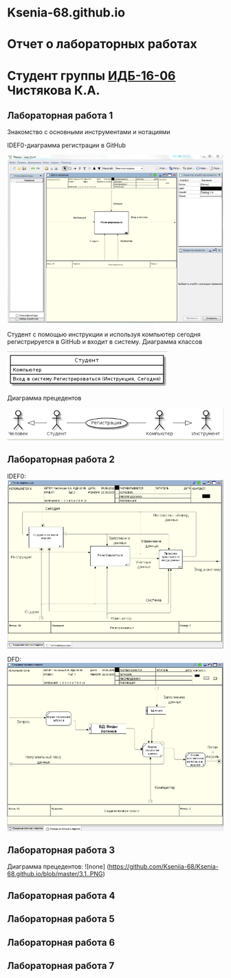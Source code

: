 # Ksenia-68.github.io
# Отчет о лабораторных работах 
# Студент группы [ИДБ-16-06](https://github.com/stankin/design-1/wiki/list-idb-16-06) Чистякова К.А.
## Лабораторная работа 1
Знакомство с основными инструментами и нотациями

IDEF0-диаграмма регистрации в GitHub

![none](https://github.com/Kseniia-68/Ksenia-68.github.io/blob/master/1.png)

Студент с помощью инструкции и используя компьютер сегодня регистрируется в GitHub и входит в систему.
Диаграмма классов

![none](https://github.com/Kseniia-68/Ksenia-68.github.io/blob/master/2.png)

Диаграмма прецедентов

![none](https://github.com/Kseniia-68/Ksenia-68.github.io/blob/master/3.png)

## Лабораторная работа 2

IDEF0: ![none](https://github.com/Kseniia-68/Ksenia-68.github.io/blob/master/2.1.PNG)

DFD: ![none](https://github.com/Kseniia-68/Ksenia-68.github.io/blob/master/22.PNG)

## Лабораторная работа 3
Диаграмма прецедентов:
![none] (https://github.com/Kseniia-68/Ksenia-68.github.io/blob/master/3.1..PNG)
## Лабораторная работа 4
## Лабораторная работа 5
## Лабораторная работа 6
## Лабораторная работа 7
